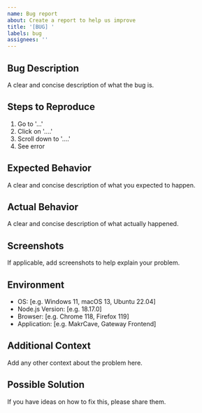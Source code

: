 ```yaml
---
name: Bug report
about: Create a report to help us improve
title: '[BUG] '
labels: bug
assignees: ''
---
```


## Bug Description
A clear and concise description of what the bug is.

## Steps to Reproduce
1. Go to '...'
2. Click on '....'
3. Scroll down to '....'
4. See error

## Expected Behavior
A clear and concise description of what you expected to happen.

## Actual Behavior
A clear and concise description of what actually happened.

## Screenshots
If applicable, add screenshots to help explain your problem.

## Environment
- OS: [e.g. Windows 11, macOS 13, Ubuntu 22.04]
- Node.js Version: [e.g. 18.17.0]
- Browser: [e.g. Chrome 118, Firefox 119]
- Application: [e.g. MakrCave, Gateway Frontend]

## Additional Context
Add any other context about the problem here.

## Possible Solution
If you have ideas on how to fix this, please share them.
